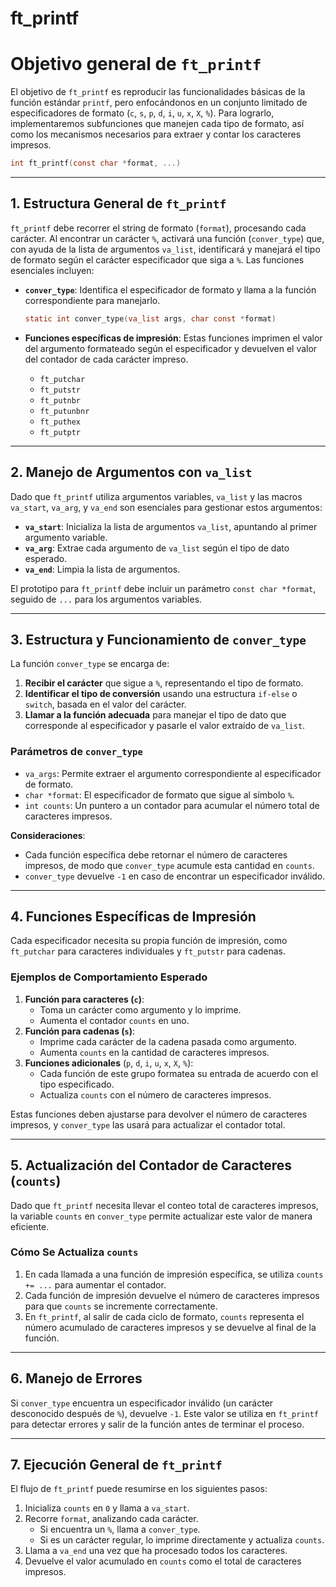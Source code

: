 # ft_printf

# Objetivo general de `ft_printf`

El objetivo de `ft_printf` es reproducir las funcionalidades básicas de la función estándar `printf`, pero enfocándonos en un conjunto limitado de especificadores de formato (`c`, `s`, `p`, `d`, `i`, `u`, `x`, `X`, `%`). Para lograrlo, implementaremos subfunciones que manejen cada tipo de formato, así como los mecanismos necesarios para extraer y contar los caracteres impresos.

```c
int ft_printf(const char *format, ...)
```

---

## 1. Estructura General de `ft_printf`

`ft_printf` debe recorrer el string de formato (`format`), procesando cada carácter. Al encontrar un carácter `%`, activará una función (`conver_type`) que, con ayuda de la lista de argumentos `va_list`, identificará y manejará el tipo de formato según el carácter especificador que siga a `%`. Las funciones esenciales incluyen:

- **`conver_type`**: Identifica el especificador de formato y llama a la función correspondiente para manejarlo.

    ```c
    static int conver_type(va_list args, char const *format)
    ```

- **Funciones específicas de impresión**: Estas funciones imprimen el valor del argumento formateado según el especificador y devuelven el valor del contador de cada carácter impreso.
    - `ft_putchar`
    - `ft_putstr`
    - `ft_putnbr`
    - `ft_putunbnr`
    - `ft_puthex`
    - `ft_putptr`

---

## 2. Manejo de Argumentos con `va_list`

Dado que `ft_printf` utiliza argumentos variables, `va_list` y las macros `va_start`, `va_arg`, y `va_end` son esenciales para gestionar estos argumentos:

- **`va_start`**: Inicializa la lista de argumentos `va_list`, apuntando al primer argumento variable.
- **`va_arg`**: Extrae cada argumento de `va_list` según el tipo de dato esperado.
- **`va_end`**: Limpia la lista de argumentos.

El prototipo para `ft_printf` debe incluir un parámetro `const char *format`, seguido de `...` para los argumentos variables.

---

## 3. Estructura y Funcionamiento de `conver_type`

La función `conver_type` se encarga de:

1. **Recibir el carácter** que sigue a `%`, representando el tipo de formato.
2. **Identificar el tipo de conversión** usando una estructura `if-else` o `switch`, basada en el valor del carácter.
3. **Llamar a la función adecuada** para manejar el tipo de dato que corresponde al especificador y pasarle el valor extraído de `va_list`.

### Parámetros de `conver_type`

- `va_args`: Permite extraer el argumento correspondiente al especificador de formato.
- `char *format`: El especificador de formato que sigue al símbolo `%`.
- `int counts`: Un puntero a un contador para acumular el número total de caracteres impresos.

**Consideraciones**:

- Cada función específica debe retornar el número de caracteres impresos, de modo que `conver_type` acumule esta cantidad en `counts`.
- `conver_type` devuelve `-1` en caso de encontrar un especificador inválido.

---

## 4. Funciones Específicas de Impresión

Cada especificador necesita su propia función de impresión, como `ft_putchar` para caracteres individuales y `ft_putstr` para cadenas.

### Ejemplos de Comportamiento Esperado

1. **Función para caracteres (`c`)**:
    - Toma un carácter como argumento y lo imprime.
    - Aumenta el contador `counts` en uno.
2. **Función para cadenas (`s`)**:
    - Imprime cada carácter de la cadena pasada como argumento.
    - Aumenta `counts` en la cantidad de caracteres impresos.
3. **Funciones adicionales** (`p`, `d`, `i`, `u`, `x`, `X`, `%`):
    - Cada función de este grupo formatea su entrada de acuerdo con el tipo especificado.
    - Actualiza `counts` con el número de caracteres impresos.

Estas funciones deben ajustarse para devolver el número de caracteres impresos, y `conver_type` las usará para actualizar el contador total.

---

## 5. Actualización del Contador de Caracteres (`counts`)

Dado que `ft_printf` necesita llevar el conteo total de caracteres impresos, la variable `counts` en `conver_type` permite actualizar este valor de manera eficiente.

### Cómo Se Actualiza `counts`

1. En cada llamada a una función de impresión específica, se utiliza `counts += ...` para aumentar el contador.
2. Cada función de impresión devuelve el número de caracteres impresos para que `counts` se incremente correctamente.
3. En `ft_printf`, al salir de cada ciclo de formato, `counts` representa el número acumulado de caracteres impresos y se devuelve al final de la función.

---

## 6. Manejo de Errores

Si `conver_type` encuentra un especificador inválido (un carácter desconocido después de `%`), devuelve `-1`. Este valor se utiliza en `ft_printf` para detectar errores y salir de la función antes de terminar el proceso.

---

## 7. Ejecución General de `ft_printf`

El flujo de `ft_printf` puede resumirse en los siguientes pasos:

1. Inicializa `counts` en `0` y llama a `va_start`.
2. Recorre `format`, analizando cada carácter.
    - Si encuentra un `%`, llama a `conver_type`.
    - Si es un carácter regular, lo imprime directamente y actualiza `counts`.
3. Llama a `va_end` una vez que ha procesado todos los caracteres.
4. Devuelve el valor acumulado en `counts` como el total de caracteres impresos.
